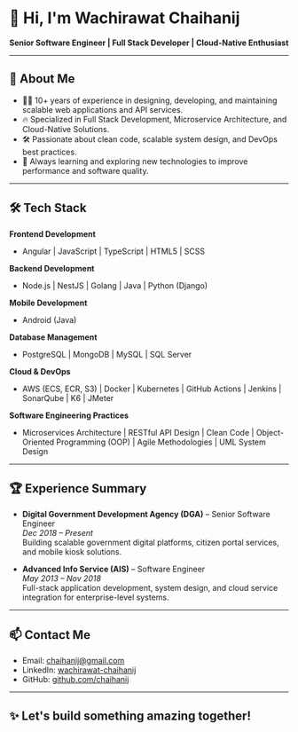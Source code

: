 # 👋 Hi, I'm Wachirawat Chaihanij

**Senior Software Engineer | Full Stack Developer | Cloud-Native Enthusiast**

---

## 🚀 About Me

- 🧑‍💻 10+ years of experience in designing, developing, and maintaining scalable web applications and API services.
- 🔥 Specialized in Full Stack Development, Microservice Architecture, and Cloud-Native Solutions.
- 🛠️ Passionate about clean code, scalable system design, and DevOps best practices.
- 💬 Always learning and exploring new technologies to improve performance and software quality.

---

## 🛠 Tech Stack

**Frontend Development**
- Angular  | JavaScript | TypeScript | HTML5 | SCSS

**Backend Development**
- Node.js | NestJS | Golang | Java | Python (Django)

**Mobile Development**
- Android (Java)

**Database Management**
- PostgreSQL | MongoDB | MySQL | SQL Server

**Cloud & DevOps**
- AWS (ECS, ECR, S3) | Docker | Kubernetes | GitHub Actions | Jenkins | SonarQube | K6 | JMeter

**Software Engineering Practices**
- Microservices Architecture | RESTful API Design | Clean Code | Object-Oriented Programming (OOP) | Agile Methodologies | UML System Design

---

## 🏆 Experience Summary

- **Digital Government Development Agency (DGA)** – Senior Software Engineer  
  _Dec 2018 – Present_  
  Building scalable government digital platforms, citizen portal services, and mobile kiosk solutions.

- **Advanced Info Service (AIS)** – Software Engineer  
  _May 2013 – Nov 2018_  
  Full-stack application development, system design, and cloud service integration for enterprise-level systems.

---

## 📫 Contact Me

- Email: chaihanij@gmail.com
- LinkedIn: [wachirawat-chaihanij](https://www.linkedin.com/in/wchaihanij/)
- GitHub: [github.com/chaihanij](https://github.com/chaihanij)

---

## ✨ Let's build something amazing together!
